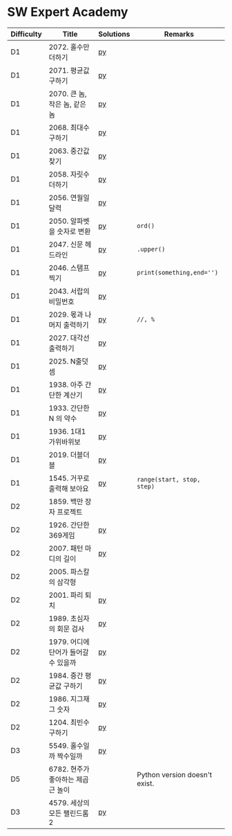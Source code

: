 # SW Expert Academy

| Difficulty | Title | Solutions | Remarks |
| ---- | ---- | ---- | ---- |
| D1 | 2072. 홀수만 더하기 | [py](solutions/D1/2072.py) | |
| D1 | 2071. 평균값 구하기 | [py](solutions/D1/2071.py) | |
| D1 | 2070. 큰 놈, 작은 놈, 같은 놈 | [py](solutions/D1/2070.py) | |
| D1 | 2068. 최대수 구하기 | [py](solutions/D1/2068.py) | |
| D1 | 2063. 중간값 찾기 | [py](solutions/D1/2063.py) | |
| D1 | 2058. 자릿수 더하기 | [py](solutions/D1/2058.py) | |
| D1 | 2056. 연월일 달력 | [py](solutions/D1/2056.py) | |
| D1 | 2050. 알파벳을 숫자로 변환 | [py](solutions/D1/2050.py) | `ord()` |
| D1 | 2047. 신문 헤드라인 | [py](solutions/D1/2047.py) | `.upper()` |
| D1 | 2046. 스탬프 찍기 | [py](solutions/D1/2046.py) | `print(something,end='')` |
| D1 | 2043. 서랍의 비밀번호 | [py](solutions/D1/2043.py) | |
| D1 | 2029. 몫과 나머지 출력하기 | [py](solutions/D1/2029.py) | `//, %` |
| D1 | 2027. 대각선 출력하기 | [py](solutions/D1/2027.py) | |
| D1 | 2025. N줄덧셈 | [py](solutions/D1/2025.py) | |
| D1 | 1938. 아주 간단한 계산기 | [py](solutions/D1/1938.py) | |
| D1 | 1933. 간단한 N 의 약수 | [py](solutions/D1/1933.py) | |
| D1 | 1936. 1대1 가위바위보 | [py](solutions/D1/1936.py) | |
| D1 | 2019. 더블더블 | [py](solutions/D1/2019.py) | |
| D1 | 1545. 거꾸로 출력해 보아요 | [py](solutions/D1/1545.py) | `range(start, stop, step)` |
| D2 | 1859. 백만 장자 프로젝트 | | |
| D2 | 1926. 간단한 369게임 | [py](solutions/D2/1926.py) | |
| D2 | 2007. 패턴 마디의 길이 | [py](solutions/D2/2007.py) | |
| D2 | 2005. 파스칼의 삼각형 | | |
| D2 | 2001. 파리 퇴치 | [py](solutions/D2/2001.py) | |
| D2 | 1989. 초심자의 회문 검사 | [py](solutions/D2/1989.py) | |
| D2 | 1979. 어디에 단어가 들어갈 수 있을까 | [py](solutions/D2/1979.py) | |
| D2 | 1984. 중간 평균값 구하기 | [py](solutions/D2/1984.py) | |
| D2 | 1986. 지그재그 숫자 | [py](solutions/D2/1986.py) | |
| D2 | 1204. 최빈수 구하기 | [py](solutions/D2/1204.py) | |
| D3 | 5549. 홀수일까 짝수일까 | [py](solutions/D3/5549.py) | |
| D5 | 6782. 현주가 좋아하는 제곱근 놀이 | | Python version doesn't exist.|
| D3 | 4579. 세상의 모든 팰린드롬 2 | [py](solutions/D3/4579.py) | |